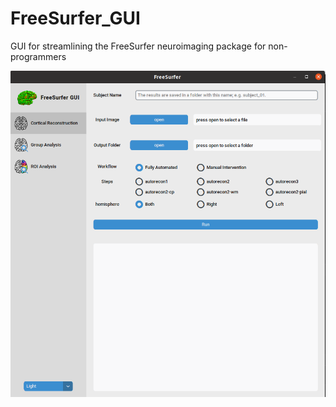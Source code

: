 # FreeSurfer_GUI
GUI for streamlining the FreeSurfer neuroimaging package for non-programmers
<br>
<p align="center">
  <img src="https://github.com/tajerian/FreeSurfer_GUI/blob/master/images/FS_GUI.png?raw=true">
</p>
